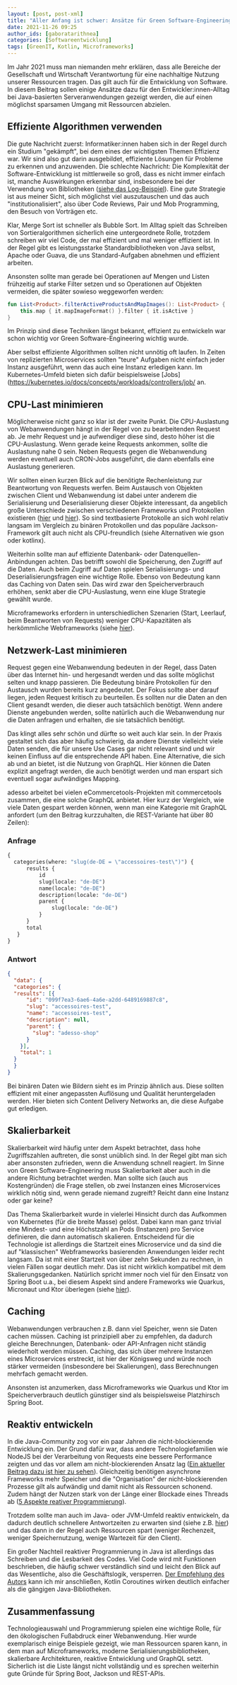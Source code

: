 ```yaml
---
layout: [post, post-xml]
title: "Aller Anfang ist schwer: Ansätze für Green Software-Engineering"         # Pflichtfeld. Bitte einen Titel für den Blog Post angeben.
date: 2021-11-26 09:25
author_ids: [gaboratarithnea]   
categories: [Softwareentwicklung]  
tags: [GreenIT, Kotlin, Microframeworks] 
---
```


Im Jahr 2021 muss man niemanden mehr erklären, dass alle Bereiche der Gesellschaft und Wirtschaft Verantwortung für eine nachhaltige Nutzung unserer Ressourcen tragen.
Das gilt auch für die Entwicklung von Software.
In diesem Beitrag sollen einige Ansätze dazu für den Entwickler:innen-Alltag bei Java-basierten Serveranwendungen gezeigt werden, die auf einen möglichst sparsamen Umgang mit Ressourcen abzielen.

## Effiziente Algorithmen verwenden

Die gute Nachricht zuerst: Informatiker:innen haben sich in der Regel durch ein Studium "gekämpft", bei dem eines der wichtigsten Themen Effizienz war.
Wir sind also gut darin ausgebildet, effiziente Lösungen für Probleme zu erkennen und anzuwenden.
Die schlechte Nachricht: Die Komplexität der Software-Entwicklung ist mittlerweile so groß, dass es nicht immer einfach ist, manche Auswirkungen erkennbar sind, insbesondere bei der Verwendung von Bibliotheken ([siehe das Log-Beispiel](https://logging.apache.org/log4j/2.x/performance.html)).
Eine gute Strategie ist aus meiner Sicht, sich möglichst viel auszutauschen und das auch "institutionalisiert", also über Code Reviews, Pair und Mob Programming, den Besuch von Vorträgen etc.

Klar, Merge Sort ist schneller als Bubble Sort. Im Alltag spielt das Schreiben von Sortieralgorithmen sicherlich eine untergeordnete Rolle, trotzdem schreiben wir viel Code, der mal effizient und mal weniger effizient ist. In der Regel gibt es leistungsstarke Standardbibliotheken von Java selbst, Apache oder Guava, die uns Standard-Aufgaben abnehmen und effizient arbeiten.

Ansonsten sollte man gerade bei Operationen auf Mengen und Listen frühzeitig auf starke Filter setzen und so Operationen auf Objekten vermeiden, die später sowieso weggeworfen werden:

```kotlin
fun List<Product>.filterActiveProductsAndMapImages(): List<Product> {
    this.map { it.mapImageFormat() }.filter { it.isActive }
}
``` 
Im Prinzip sind diese Techniken längst bekannt, effizient zu entwickeln war schon wichtig vor Green Software-Engineering wichtig wurde.

Aber selbst effiziente Algorithmen sollten nicht unnötig oft laufen. In Zeiten von replizierten Microservices sollten "teure" Aufgaben nicht einfach jeder Instanz ausgeführt, wenn das auch eine Instanz erledigen kann. Im Kubernetes-Umfeld bieten sich dafür beispielsweise [Jobs](https://kubernetes.io/docs/concepts/workloads/controllers/job/ an.

## CPU-Last minimieren

Möglicherweise nicht ganz so klar ist der zweite Punkt. Die CPU-Auslastung von Webanwendungen hängt in der Regel von zu bearbeitenden Request ab.
Je mehr Request und je aufwendiger diese sind, desto höher ist die CPU-Auslastung. Wenn gerade keine Requests ankommen, sollte die Auslastung nahe 0 sein.
Neben Requests gegen die Webanwendung werden eventuell auch CRON-Jobs ausgeführt, die dann ebenfalls eine Auslastung generieren.

Wir sollten einen kurzen Blick auf die benötigte Rechenleistung zur Beantwortung von Requests werfen.
Beim Austausch von Objekten zwischen Client und Webanwendung ist dabei unter anderem die Serialisierung und Deserialisierung dieser Objekte interessant, da angeblich große Unterschiede zwischen verschiedenen Frameworks und Protokollen existieren ([hier](https://www.ericthecoder.com/2020/10/13/benchmarking-gson-vs-jackson-vs-moshi-2020/) und [hier](https://www.ericthecoder.com/2020/11/23/benchmarking-kotlin-json-parsers-jackson-kotlin-and-kotlinx-serialization/)).
So sind textbasierte Protokolle an sich wohl relativ langsam im Vergleich zu binären Protokollen und das populäre Jackson-Framework gilt auch nicht als CPU-freundlich (siehe Alternativen wie gson oder kotlinx).

Weiterhin sollte man auf effiziente Datenbank- oder Datenquellen-Anbindungen achten. Das betrifft sowohl die Speicherung, den Zugriff auf die Daten.
Auch beim Zugriff auf Daten spielen Serialisierungs- und Deserialisierungsfragen eine wichtige Rolle. Ebenso von Bedeutung kann das Caching von Daten sein.
Das wird zwar den Speicherverbrauch erhöhen, senkt aber die CPU-Auslastung, wenn eine kluge Strategie gewählt wurde.

Microframeworks erfordern in unterschiedlichen Szenarien (Start, Leerlauf, beim Beantworten von Requests) weniger CPU-Kapazitäten als herkömmliche Webframeworks (siehe [hier](https://dzone.com/articles/not-only-spring-boot-a-review-of-alternatives)).

## Netzwerk-Last minimieren

Request gegen eine Webanwendung bedeuten in der Regel, dass Daten über das Internet hin- und hergesandt werden und das sollte möglichst selten und knapp passieren.
Die Bedeutung binäre Protokollen für den Austausch wurden bereits kurz angedeutet.
Der Fokus sollte aber darauf liegen, jeden Request kritisch zu beurteilen.
Es sollten nur die Daten an den Client gesandt werden, die dieser auch tatsächlich benötigt.
Wenn andere Dienste angebunden werden, sollte natürlich auch die Webanwendung nur die Daten anfragen und erhalten, die sie tatsächlich benötigt.

Das klingt alles sehr schön und dürfte so weit auch klar sein. In der Praxis gestaltet sich das aber häufig schwierig, da andere Dienste vielleicht viele Daten senden, die für unsere Use Cases gar nicht relevant sind und wir keinen Einfluss auf die entsprechende API haben.
Eine Alternative, die sich ab und an bietet, ist die Nutzung von GraphQL.
Hier können die Daten explizit angefragt werden, die auch benötigt werden und man erspart sich eventuell sogar aufwändiges Mapping.

adesso arbeitet bei vielen eCommercetools-Projekten mit commercetools zusammen, die eine solche GraphQL anbietet. Hier kurz der Vergleich, wie viele Daten gespart werden können, wenn man eine Kategorie mit GraphQL anfordert (um den Beitrag kurzzuhalten, die REST-Variante hat über 80 Zeilen):

### Anfrage

```graphql
{
  categories(where: "slug(de-DE = \"accessoires-test\")") {
      results {
          id
          slug(locale: "de-DE")
          name(locale: "de-DE")
          description(locale: "de-DE")
          parent {
              slug(locale: "de-DE")
          }
      }
      total
   }    
}
```


### Antwort
````json
{
  "data": {
  "categories": {
  "results": [{
      "id": "099f7ea3-6ae6-4a6e-a2dd-6489169887c8",
      "slug": "accessoires-test",
      "name": "accessoires-test",
      "description": null,
      "parent": {
        "slug": "adesso-shop"
      }
    }],
    "total": 1
  }
  }
}
````

Bei binären Daten wie Bildern sieht es im Prinzip ähnlich aus.
Diese sollten effizient mit einer angepassten Auflösung und Qualität heruntergeladen werden.
Hier bieten sich Content Delivery Networks an, die diese Aufgabe gut erledigen.

## Skalierbarkeit

Skalierbarkeit wird häufig unter dem Aspekt betrachtet, dass hohe Zugriffszahlen auftreten, die sonst unüblich sind.
In der Regel gibt man sich aber ansonsten zufrieden, wenn die Anwendung schnell reagiert.
Im Sinne von Green Software-Engineering muss Skalierbarkeit aber auch in die andere Richtung betrachtet werden.
Man sollte sich (auch aus Kostengründen) die Frage stellen, ob zwei Instanzen eines Microservices wirklich nötig sind, wenn gerade niemand zugreift?
Reicht dann eine Instanz oder gar keine?

Das Thema Skalierbarkeit wurde in vielerlei Hinsicht durch das Aufkommen von Kubernetes (für die breite Masse) gelöst.
Dabei kann man ganz trivial eine Mindest- und eine Höchstzahl an Pods (Instanzen) pro Service definieren, die dann automatisch skalieren.
Entscheidend für die Technologie ist allerdings die Startzeit eines Microservice und da sind die auf "klassischen" Webframeworks basierenden Anwendungen leider recht langsam.
Da ist mit einer Startzeit von über zehn Sekunden zu rechnen, in vielen Fällen sogar deutlich mehr. Das ist nicht wirklich kompatibel mit dem Skalierungsgedanken. Natürlich spricht immer noch viel für den Einsatz von Spring Boot u.a., bei diesem Aspekt sind andere Frameworks wie Quarkus, Micronaut und Ktor überlegen (siehe [hier](https://dzone.com/articles/not-only-spring-boot-a-review-of-alternatives)).

## Caching

Webanwendungen verbrauchen z.B. dann viel Speicher, wenn sie Daten cachen müssen. Caching ist prinzipiell aber zu empfehlen, da dadurch gleiche Berechnungen, Datenbank- oder API-Anfragen nicht ständig wiederholt werden müssen. Caching, das sich über mehrere Instanzen eines Microservices erstreckt, ist hier der Königsweg und würde noch stärker vermeiden (insbesondere bei Skalierungen), dass Berechnungen mehrfach gemacht werden.

Ansonsten ist anzumerken, dass Microframeworks wie Quarkus und Ktor im Speicherverbrauch deutlich günstiger sind als beispielsweise Platzhirsch Spring Boot.

## Reaktiv entwickeln

In die Java-Community zog vor ein paar Jahren die nicht-blockierende Entwicklung ein. Der Grund dafür war, dass andere Technologiefamilien wie NodeJS bei der Verarbeitung von Requests eine bessere Performance zeigten und das vor allem am nicht-blockierenden Ansatz lag ([Ein aktueller Beitrag
dazu ist hier zu sehen](https://da-14.com/blog/nodejs-vs-java-backend-language-large-software-development)).
Gleichzeitig benötigen asynchrone Frameworks mehr Speicher und die "Organisation" der nicht-blockierenden Prozesse gilt als aufwändig und damit nicht als Ressourcen schonend.
Zudem hängt der Nutzen stark von der Länge einer Blockade eines Threads ab ([5 Aspekte reativer Programmierung](https://javapro.io/5-aspekte-reaktive-programmierung/)).

Trotzdem sollte man auch im Java- oder JVM-Umfeld reaktiv entwickeln, da dadurch deutlich schnellere Antwortzeiten zu erwarten sind (siehe z.B. [hier](https://dzone.com/articles/spring-boot-20-webflux-reactive-performance-test)) und das dann in der Regel auch Ressourcen spart (weniger Rechenzeit, weniger Speichernutzung, wenige Wartezeit für den Client).

Ein großer Nachteil reaktiver Programmierung in Java ist allerdings das Schreiben und die Lesbarkeit des Codes.
Viel Code wird mit Funktionen beschrieben, die häufig schwer verständlich sind und leicht den Blick auf das Wesentliche, also die Geschäftslogik, versperren. [Der Empfehlung des Autors](https://nexocode.com/blog/posts/reactive-streams-vs-coroutines/) kann ich mir anschließen, Kotlin Coroutines wirken deutlich einfacher als die gängigen Java-Bibliotheken.

## Zusammenfassung

Technologieauswahl und Programmierung spielen eine wichtige Rolle, für den ökologischen Fußabdruck einer Webanwendung.
Hier wurde exemplarisch einige Beispiele gezeigt, wie man Ressourcen sparen kann, in dem man auf Microframeworks, moderne Serialisierungsbibliotheken, skalierbare Architekturen, reaktive Entwicklung und GraphQL setzt.
Sicherlich ist die Liste längst nicht vollständig und es sprechen weiterhin gute Gründe für Spring Boot, Jackson und REST-APIs.
